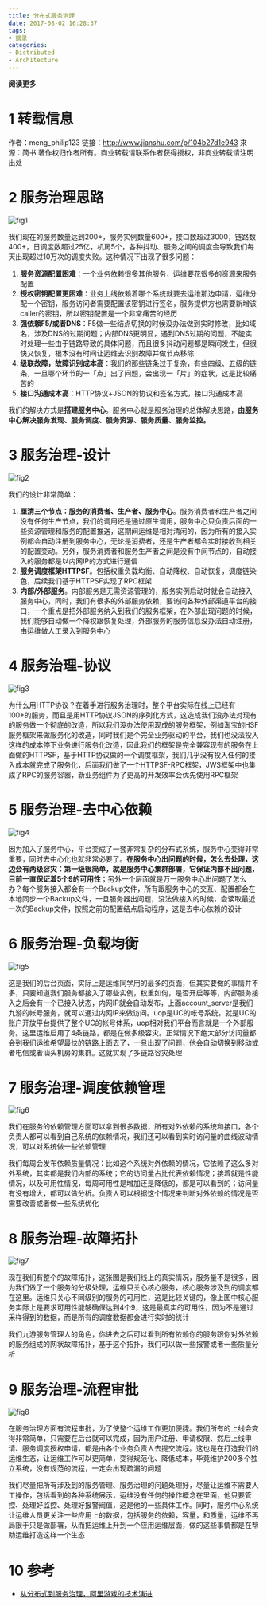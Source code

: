 ```yaml
---
title: 分布式服务治理
date: 2017-08-02 16:28:37
tags: 
- 摘录
categories: 
- Distributed
- Architecture
---
```


**阅读更多**

<!--more-->

# 1 转载信息

作者：meng_philip123
链接：http://www.jianshu.com/p/104b27d1e943
來源：简书
著作权归作者所有。商业转载请联系作者获得授权，非商业转载请注明出处

# 2 服务治理思路

![fig1](/images/分布式服务治理/fig1.jpeg)

我们现在的服务数量达到200+，服务实例数量600+，接口数超过3000，链路数400+，日调度数超过25亿，机房5个，各种抖动、服务之间的调度会导致我们每天出现超过10万次的调度失败。这种情况下出现了很多问题：

1. **服务资源配置困难**：一个业务依赖很多其他服务，运维要花很多的资源来服务配置
1. **授权密钥配置更困难**：业务上线依赖着哪个系统就要去运维那边申请，运维分配一个密钥，服务访问者需要配置该密钥进行签名，服务提供方也需要新增该caller的密钥，所以密钥配置是一个非常痛苦的经历
1. **强依赖F5/或者DNS**：F5做一些结点切换的时候没办法做到实时修改，比如域名，涉及DNS的过期问题；内部DNS更明显，遇到DNS过期的问题，不能实时处理一些由于链路导致的具体问题，而且很多抖动问题都是瞬间发生，但很快又恢复，根本没有时间让运维去识别故障并做节点移除
1. **级联故障，故障识别成本高**：我们的那些链条过于复杂，有些四级、五级的链条，一旦哪个环节的一「点」出了问题，会出现一「片」的症状，这是比较痛苦的
1. **接口沟通成本高**：HTTP协议+JSON的协议和签名方式，接口沟通成本高

我们的解决方式是**搭建服务中心**。服务中心就是服务治理的总体解决思路，**由服务中心解决服务发现、服务调度、服务资源、服务质量、服务监控。**

# 3 服务治理-设计

![fig2](/images/分布式服务治理/fig2.jpeg)

我们的设计非常简单：

1. **厘清三个节点：服务的消费者、生产者、服务中心**。服务消费者和生产者之间没有任何生产节点，我们的调用还是通过原生调用，服务中心只负责后面的一些资源管理和服务的配置推送，这期间运维是相对清闲的，因为所有的接入实例都会自动注册到服务中心，无论是消费者，还是生产者都会实时接收到相关的配置变动。另外，服务消费者和服务生产者之间是没有中间节点的，自动接入的服务都是以内网IP的方式进行通信
1. **服务调度框架HTTPSF**。包括权重负载均衡、自动降权、自动恢复，调度链染色，后续我们基于HTTPSF实现了RPC框架
1. **内部/外部服务**。内部服务是无需资源管理的，服务实例启动时就会自动接入服务中心，同时，我们有很多的外部服务依赖，要访问各种外部渠道平台的接口，一个重点是把外部服务纳入到我们的服务框架，在外部出现问题的时候，我们能够自动做一个降权跟恢复处理，外部服务的服务信息没办法自动注册，由运维做人工录入到服务中心

# 4 服务治理-协议

![fig3](/images/分布式服务治理/fig3.jpeg)

为什么用HTTP协议？在着手进行服务治理时，整个平台实际在线上已经有100+的服务，而且是用HTTP协议JSON的序列化方式，这造成我们没办法对现有的服务做一个彻底的改造，所以我们没办法使用现成的服务框架，例如淘宝的HSF服务框架来做服务化的改造，同时我们是个完全业务驱动的平台，我们也没法投入这样的成本停下业务进行服务化改造，因此我们的框架是完全兼容现有的服务在上面做的HTTPSF，基于HTTP协议做的一个调度框架，我们几乎没有投入任何的接入成本就完成了服务化，后面我们做了一个HTTPSF-RPC框架，JWS框架中也集成了RPC的服务容器，新业务组件为了更高的开发效率会优先使用RPC框架

# 5 服务治理-去中心依赖

![fig4](/images/分布式服务治理/fig4.jpeg)

因为加入了服务中心，平台变成了一套非常复杂的分布式系统，服务中心变得非常重要，同时去中心化也就非常必要了。**在服务中心出问题的时候，怎么去处理，这边会有两级容灾：第一级很简单，就是服务中心集群部署，它保证内部不出问题，目前一直保证着5个9的可用性**；另外一个层面就是万一服务中心出问题了怎么办？每个服务接入都会有一个Backup文件，所有跟服务中心的交互、配置都会在本地同步一个Backup文件，一旦服务器出问题，没法做接入的时候，会读取最近一次的Backup文件，按照之前的配置结点启动程序，这是去中心依赖的设计

# 6 服务治理-负载均衡

![fig5](/images/分布式服务治理/fig5.jpeg)

这是我们的后台页面，实际上是运维同学用的最多的页面，但其实要做的事情并不多，只要知道我们服务都接入了哪些实例，权重如何，是否开启等等，内部服务接入之后会有一个已接入状态，内网IP就会自动发布，上面account_server是我们九游的帐号服务，就可以通过内网IP来做访问。uop是UC的帐号系统，就是UC的账户开放平台提供了整个UC的帐号体系，uop相对我们平台而言就是一个外部服务。这里运维启用了4条链路，都是在做多级容灾。正常情况下绝大部分访问量都会到我们运维希望最快的链路上面去了，一旦出现了问题，他会自动切换到移动或者电信或者汕头机房的集群。这就实现了多链路容灾处理

# 7 服务治理-调度依赖管理

![fig6](/images/分布式服务治理/fig6.jpeg)

我们在服务的依赖管理方面可以拿到很多数据，所有对外依赖的系统和接口，各个负责人都可以看到自己系统的依赖情况，我们还可以看到实时访问量的曲线波动情况，可以对系统做一些依赖管理

我们每周会发布依赖质量情况：比如这个系统对外依赖的情况，它依赖了这么多对外系统，其实都是我们内部的系统；它的访问量占比代表依赖情况；接着就是性能情况，以及可用性情况，每周可用性是增加还是降低的，都是可以看到的；访问量有没有增大，都可以做分析。负责人可以根据这个情况来判断对外依赖的情况是否需要改善或者做一些系统优化

# 8 服务治理-故障拓扑

![fig7](/images/分布式服务治理/fig7.jpeg)

现在我们有整个的故障拓扑，这张图是我们线上的真实情况，服务量不是很多，因为我们做了一个服务的分级处理，运维只关心核心服务，核心服务涉及到的调度都在这里。运维只关心不同级别的服务的可用性，这是比较关键的，像上图中核心服务实际上是要求可用性能够确保达到4个9，这是最真实的可用性，因为不是通过采样得到的数据，而是所有的调度数据都会进行实时的统计

我们九游服务管理人的角色，你进去之后可以看到所有依赖你的服务跟你对外依赖的服务组成的网状故障拓扑，基于这个拓扑，我们可以做一些报警或者一些质量分析

# 9 服务治理-流程审批

![fig8](/images/分布式服务治理/fig8.jpeg)

在服务治理方面有流程审批，为了使整个运维工作更加便捷。我们所有的上线会变得非常简单，只需要在后台就可以完成，因为用户注册、申请权限、然后上线申请、服务调度授权申请，都是由各个业务负责人去提交流程。这也是在打造我们的运维生态，让运维工作可以更简单，变得规范化、降低成本，毕竟维护200多个独立系统，没有规范的流程，一定会出现疏漏的问题

我们尽量把所有涉及到的服务管理、服务治理的问题处理好，尽量让运维不需要人工操作，包括看到的各种系统展示，运维没有任何的操作概念在里面，他只要管控、处理好监控、处理好报警阀值，这是他的一些具体工作。同时，服务中心系统让运维人员更关注一些应用上的数据，包括服务的依赖，容量，和质量，运维不再局限于只是做部署，从而把运维上升到一个应用运维层面，做的这些事情都是在帮助运维打造这样一个生态

# 10 参考

* [从分布式到服务治理，阿里游戏的技术演进](http://www.jianshu.com/p/104b27d1e943)
